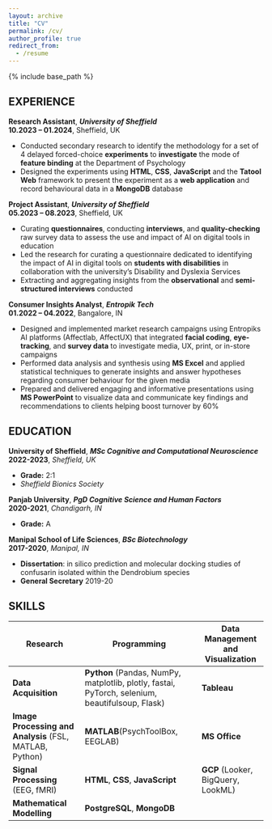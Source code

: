 ```yaml
---
layout: archive
title: "CV"
permalink: /cv/
author_profile: true
redirect_from:
  - /resume
---
```


{% include base_path %}

## EXPERIENCE

**Research Assistant**, **_University of Sheffield_**  
**10.2023 – 01.2024**, Sheffield, UK

- Conducted secondary research to identify the methodology for a set of 4 delayed forced-choice **experiments** to **investigate** the mode of **feature binding** at the Department of Psychology
- Designed the experiments using **HTML**, **CSS**, **JavaScript** and the **Tatool Web** framework to present the experiment as a **web application** and record behavioural data in a **MongoDB** database

**Project Assistant**, **_University of Sheffield_**  
**05.2023 – 08.2023**, Sheffield, UK

- Curating **questionnaires**, conducting **interviews**, and **quality-checking** raw survey data to assess the use and impact of AI on digital tools in education
- Led the research for curating a questionnaire dedicated to identifying the impact of AI in digital tools on **students with disabilities** in collaboration with the university’s Disability and Dyslexia Services
- Extracting and aggregating insights from the **observational** and **semi-structured interviews** conducted

**Consumer Insights Analyst**, **_Entropik Tech_**<br>
**01.2022 – 04.2022**, Bangalore, IN

- Designed and implemented market research campaigns using Entropiks AI platforms (Affectlab, AffectUX) that integrated **facial coding**, **eye-tracking**, and **survey data** to investigate media, UX, print, or in-store campaigns
- Performed data analysis and synthesis using **MS Excel** and applied statistical techniques to generate insights and answer hypotheses regarding consumer behaviour for the given media
- Prepared and delivered engaging and informative presentations using **MS PowerPoint** to visualize data and communicate key findings and recommendations to clients helping boost turnover by 60%

## EDUCATION

**University of Sheffield**, **_MSc Cognitive and Computational Neuroscience_**  
**2022-2023**, _Sheffield, UK_ <br>

- **Grade:** 2:1
- _Sheffield Bionics Society_

**Panjab University**, **_PgD Cognitive Science and Human Factors_**  
**2020-2021**, _Chandigarh, IN_

- **Grade:** A

**Manipal School of Life Sciences**, **_BSc Biotechnology_**  
**2017-2020**, _Manipal, IN_

- **Dissertation**: in silico prediction and molecular docking studies of confusarin isolated within the Dendrobium species
- **General Secretary** 2019-20

## SKILLS

| Research                                                | Programming                                                                                     | Data Management and Visualization  |
| ------------------------------------------------------- | ----------------------------------------------------------------------------------------------- | ---------------------------------- |
| **Data Acquisition**                                    | **Python** (Pandas, NumPy, matplotlib, plotly, fastai, PyTorch, selenium, beautifulsoup, Flask) | **Tableau**                        |
| **Image Processing and Analysis** (FSL, MATLAB, Python) | **MATLAB**(PsychToolBox, EEGLAB)                                                                | **MS Office**                      |
| **Signal Processing** (EEG, fMRI)                       | **HTML**, **CSS**, **JavaScript**                                                               | **GCP** (Looker, BigQuery, LookML) |
| **Mathematical Modelling**                              | **PostgreSQL**, **MongoDB**                                                                     |                                    |
